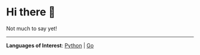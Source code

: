 # Hi there 👋

Not much to say yet!

---

**Languages of Interest**:  [Python](https://www.python.org/) | [Go](https://go.dev/)

